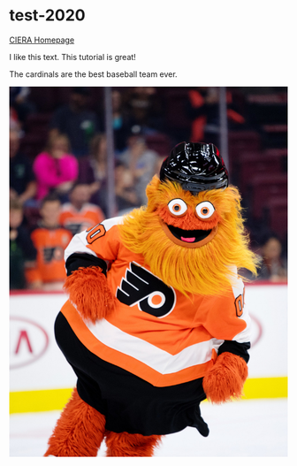 # test-2020

[CIERA Homepage](https://ciera.northwestern.edu/)

I like this text. This tutorial is great!

The cardinals are the best baseball team ever. 

![Da Gritty Image](Crouch-Gritty.jpg)
